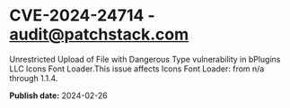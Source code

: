 # CVE-2024-24714 - audit@patchstack.com

Unrestricted Upload of File with Dangerous Type vulnerability in bPlugins LLC Icons Font Loader.This issue affects Icons Font Loader: from n/a through 1.1.4.



**Publish date:** 2024-02-26

